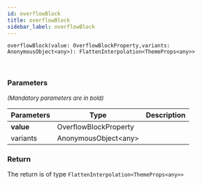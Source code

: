 ```yaml
---
id: overflowBlock
title: overflowBlock
sidebar_label: overflowBlock
---
```


```tsx
overflowBlock(value: OverflowBlockProperty,variants: AnonymousObject<any>): FlattenInterpolation<ThemeProps<any>>
```
<br/>



### Parameters

<font size="2"><i>(Mandatory parameters are in bold)</i></font>

| Parameters | Type | Description |
| --------- | ---- | ----------- |
| **value** | OverflowBlockProperty |  |
| variants | AnonymousObject<any\> |  |


### Return



The return is of type <code>FlattenInterpolation<ThemeProps<any\>\></code>